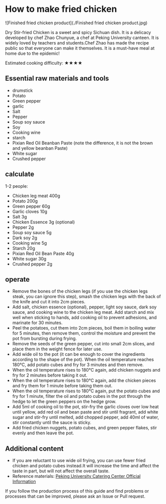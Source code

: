 # How to make fried chicken

![Finished fried chicken product](./Finished fried chicken product.jpg)

Dry Stir-fried Chicken is a sweet and spicy Sichuan dish. It is a delicacy developed by chef Zhao Chunyue, a chef at Peking University canteen. It is widely loved by teachers and students.Chef Zhao has made the recipe public so that everyone can make it themselves. It is a must-have meal at home due to the epidemic!

Estimated cooking difficulty: ★★★★

## Essential raw materials and tools

- drumstick
- Potato
- Green pepper
- garlic
- Salt
- Pepper
- Soup soy sauce
- Soy
- Cooking wine
- starch
- Pixian Red Oil Beanban Paste (note the difference, it is not the brown and yellow beanban Paste)
- White sugar
- Crushed pepper

## calculate

1-2 people:

- Chicken leg meat 400g
- Potato 200g
- Green pepper 60g
- Garlic cloves 10g
- Salt 3g
- Chicken Essence 3g (optional)
- Pepper 2g
- Soup soy sauce 5g
- Dark soy 2g
- Cooking wine 5g
- Starch 20g
- Pixian Red Oil Bean Paste 40g
- White sugar 30g
- Crushed pepper 2g

## operate

- Remove the bones of the chicken legs (if you use the chicken legs steak, you can ignore this step), smash the chicken legs with the back of the knife and cut it into 2cm pieces.
- Add salt, chicken essence (optional), pepper, light soy sauce, dark soy sauce, and cooking wine to the chicken leg meat. Add starch and mix well when sticking to hands, add cooking oil to prevent adhesions, and marinate for 30 minutes.
- Peel the potatoes, cut them into 2cm pieces, boil them in boiling water for 5 minutes, then remove them, control the moisture and prevent the pot from bursting during frying.
- Remove the seeds of the green pepper, cut into small 2cm slices, and place them in the weight fence for later use.
- Add wide oil to the pot (it can be enough to cover the ingredients according to the shape of the pot). When the oil temperature reaches 180℃, add potato cubes and fry for 3 minutes and then remove.
- When the oil temperature rises to 180℃ again, add chicken nuggets and fry for 2 minutes before taking it out.
- When the oil temperature rises to 180℃ again, add the chicken pieces and fry them for 1 minute before taking them out.
- When the oil temperature rises to 180℃ again, put the potato cubes and fry for 1 minute, filter the oil and potato cubes in the pot through the hedge to let the green peppers on the hedge grow.
- Add 5ml of cooking oil to the pot, stir-fry the garlic cloves over low heat until yellow, add red oil and bean paste and stir until fragrant, add white sugar and stir-fry until melted, add chopped pepper, add 40ml of water, stir constantly until the sauce is sticky.
- Add fried chicken nuggets, potato cubes, and green pepper flakes, stir evenly and then leave the pot.

## Additional content

- If you are reluctant to use wide oil frying, you can use fewer fried chicken and potato cubes instead.It will increase the time and affect the taste in part, but will not affect the overall taste.
- Reference materials: [Peking University Catering Center Official Information](https://mp.weixin.qq.com/s/gd7F1bezTyd3OQsUVVur1w)

If you follow the production process of this guide and find problems or processes that can be improved, please ask an Issue or Pull request.
